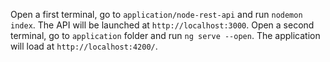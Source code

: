 Open a first terminal, go to `application/node-rest-api` and run `nodemon index`. The API will be launched at `http://localhost:3000`.
Open a second terminal, go to `application` folder and run `ng serve --open`. The application will load at `http://localhost:4200/`.